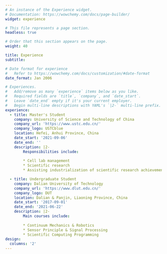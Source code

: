 ```yaml
---
# An instance of the Experience widget.
# Documentation: https://wowchemy.com/docs/page-builder/
widget: experience

# This file represents a page section.
headless: true

# Order that this section appears on the page.
weight: 40

title: Experience
subtitle:

# Date format for experience
#   Refer to https://wowchemy.com/docs/customization/#date-format
date_format: Jan 2006

# Experiences.
#   Add/remove as many `experience` items below as you like.
#   Required fields are `title`, `company`, and `date_start`.
#   Leave `date_end` empty if it's your current employer.
#   Begin multi-line descriptions with YAML's `|2-` multi-line prefix.
experience:
  - title: Master's Student
    company: University of Science and Technology of China
    company_url: 'https://www.ustc.edu.cn/'
    company_logo: USTCblue
    location: Hefei, Anhui Province, China
    date_start: '2021-09-06'
    date_end: ''
    description: |2-
        Responsibilities include:
        
        * Cell lab management
        * Scientific research
        * Assisting industrialization of scientific research achievements

  - title: Undergraduate Student
    company: Dalian University of Technology
    company_url: 'https://www.dlut.edu.cn/'
    company_logo: DUT
    location: Dalian & Panjin, Liaoning Province, China
    date_start: '2017-09-01'
    date_end: '2021-06-22'
    description: |2-
        Main courses include:
        
        * Continuum Mechanics & Robotics
        * Sensor Principle & Signal Processing
        * Scientific Computing Programming
design:
  columns: '2'
---
```

